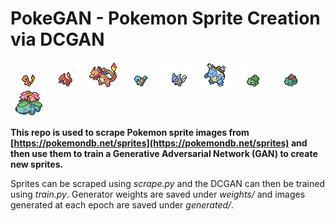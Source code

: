 # PokeGAN - Pokemon Sprite Creation via DCGAN
![Pokemon](images/charmander.png) ![Pokemon](images/charmeleon.png) ![Pokemon](images/charizard.png)   ![Pokemon](images/squirtle.png) ![Pokemon](images/wartortle.png) ![Pokemon](images/blastoise.png)  ![Pokemon](images/bulbasaur.png) ![Pokemon](images/ivysaur.png) ![Pokemon](images/venusaur.png) 

**This repo is used to scrape Pokemon sprite images from [https://pokemondb.net/sprites](https://pokemondb.net/sprites) and then use them to train a Generative Adversarial Network (GAN) to create new sprites.**

Sprites can be scraped using *scrape.py* and the DCGAN can then be trained using *train.py*. Generator weights are saved under *weights/* and images generated at each epoch are saved under *generated/*.
